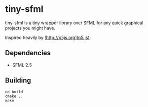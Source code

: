 # tiny-sfml

tiny-sfml is a tiny wrapper library over SFML for any quick graphical projects you might have.

Inspired heavily by [http://p5js.org](p5.js).

## Dependencies

* SFML 2.5

## Building

```
cd build
cmake ..
make
```